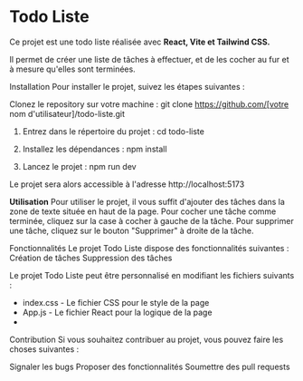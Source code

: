 
# **Todo Liste**


Ce projet est une todo liste réalisée avec  **React, Vite et Tailwind CSS.**

Il permet de créer une liste de tâches à effectuer, et de les cocher au fur et à mesure qu'elles sont terminées.

Installation
Pour installer le projet, suivez les étapes suivantes :

Clonez le repository sur votre machine :
git clone https://github.com/[votre nom d'utilisateur]/todo-liste.git


1. Entrez dans le répertoire du projet :
cd todo-liste

2. Installez les dépendances :
npm install

3. Lancez le projet :
npm run dev

Le projet sera alors accessible à l'adresse http://localhost:5173

**Utilisation**
Pour utiliser le projet, il vous suffit d'ajouter des tâches dans la zone de texte située en haut de la page. Pour cocher une tâche comme terminée, cliquez sur la case à cocher à gauche de la tâche. Pour supprimer une tâche, cliquez sur le bouton "Supprimer" à droite de la tâche.

Fonctionnalités
Le projet Todo Liste dispose des fonctionnalités suivantes :
Création de tâches
Suppression des tâches


Le projet Todo Liste peut être personnalisé en modifiant les fichiers suivants :

- index.css - Le fichier CSS pour le style de la page
- App.js - Le fichier React pour la logique de la page
- 
Contribution
Si vous souhaitez contribuer au projet, vous pouvez faire les choses suivantes :

Signaler les bugs
Proposer des fonctionnalités
Soumettre des pull requests
